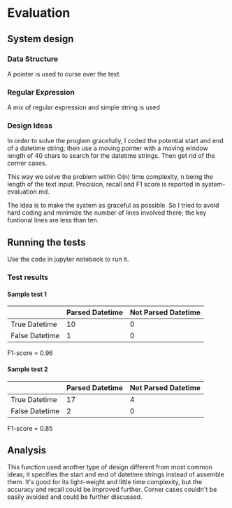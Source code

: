 # Evaluation 


## System design

### Data Structure 

A pointer is used to curse over the text.

### Regular Expression

A mix of regular expression and simple string is used 

### Design Ideas

In order to solve the proglem gracefully, I coded the potential start and end of a datetime string; then use a moving pointer with a moving window length of 40 chars to search for the datetime strings. Then get rid of the corner cases. 

This way we solve the problem within O(n) time complexity, n being the length of the text input. Precision, recall and F1 score is reported in system-evaluation.md. 

The idea is to make the system as graceful as possible. So I tried to avoid hard coding and minimize the number of lines involved there; the key funtional lines are less than ten. 

## Running the tests

Use the code in jupyter notebook to run it. 

### Test results

#### Sample test 1
|       |   Parsed Datetime |   Not Parsed Datetime |
| ------------- | ------------- | ------------- |
|   True Datetime  |    10  |   0   |
|   False Datetime  |   1   |   0   |

F1-score = 0.96

#### Sample test 2

|       |   Parsed Datetime |   Not Parsed Datetime |
| ------------- | ------------- | ------------- |
|   True Datetime  |    17  |   4   |
|   False Datetime  |   2   |   0   |

F1-score = 0.85

## Analysis 

This function used another type of design different from most common ideas; it specifies the start and end of datetime strings instead of assemble them. 
It's good for its light-weight and little time complexity, but the accuracy and recall could be improved further. Corner cases couldn't be easily avoided and could be further discussed.